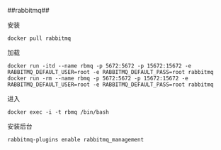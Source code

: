 ##rabbitmq##

安装
    
    docker pull rabbitmq

加载

	docker run -itd --name rbmq -p 5672:5672 -p 15672:15672 -e RABBITMQ_DEFAULT_USER=root -e RABBITMQ_DEFAULT_PASS=root rabbitmq
    docker run -rm --name rbmq -p 5672:5672 -p 15672:15672 -e RABBITMQ_DEFAULT_USER=root -e RABBITMQ_DEFAULT_PASS=root rabbitmq

进入

	docker exec -i -t rbmq /bin/bash

安装后台

	rabbitmq-plugins enable rabbitmq_management